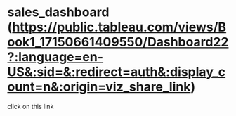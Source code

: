 # sales_dashboard (https://public.tableau.com/views/Book1_17150661409550/Dashboard22?:language=en-US&:sid=&:redirect=auth&:display_count=n&:origin=viz_share_link)
click on this link 
